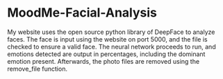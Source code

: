 # MoodMe-Facial-Analysis

My website uses the open source python library of DeepFace to analyze faces. The face is input using the website on port 5000, and the file is checked to ensure a valid face. The neural network proceeds to run, and emotions detected are output in percentages, including the dominant emotion present. Afterwards, the photo files are removed using the remove_file function.
